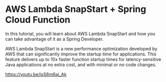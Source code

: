 # AWS Lambda SnapStart + Spring Cloud Function 

In this tutorial, you will learn about AWS Lambda SnapStart and how you can take advantage of it as a Spring Developer.

AWS Lambda SnapStart is a new performance optimization developed by AWS that can significantly improve the startup time for applications. This feature delivers up to 10x faster function startup times for latency-sensitive Java applications at no extra cost, and with minimal or no code changes.

https://youtu.be/isS6m6aj_Ak